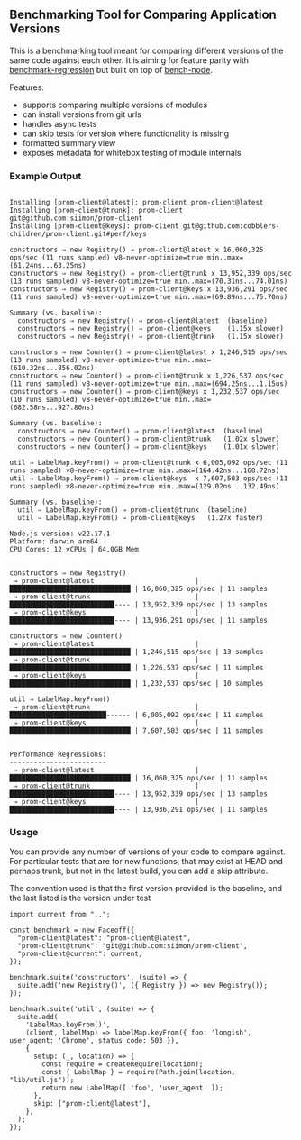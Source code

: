 ## Benchmarking Tool for Comparing Application Versions

This is a benchmarking tool meant for comparing different versions of the same
code against each other. It is aiming for feature parity with 
[benchmark-regression](https://github.com/nowells/benchmark-regression)
but built on top of [bench-node](https://github.com/RafaelGSS/bench-node).

Features:

- supports comparing multiple versions of modules
- can install versions from git urls
- handles async tests
- can skip tests for version where functionality is missing 
- formatted summary view
- exposes metadata for whitebox testing of module internals

### Example Output

```

Installing [prom-client@latest]: prom-client prom-client@latest
Installing [prom-client@trunk]: prom-client git@github.com:siimon/prom-client
Installing [prom-client@keys]: prom-client git@github.com:cobblers-children/prom-client.git#perf/keys

constructors ⇒ new Registry() ⇒ prom-client@latest x 16,060,325 ops/sec (11 runs sampled) v8-never-optimize=true min..max=(61.24ns...63.25ns)
constructors ⇒ new Registry() ⇒ prom-client@trunk x 13,952,339 ops/sec (13 runs sampled) v8-never-optimize=true min..max=(70.31ns...74.01ns)
constructors ⇒ new Registry() ⇒ prom-client@keys x 13,936,291 ops/sec (11 runs sampled) v8-never-optimize=true min..max=(69.89ns...75.70ns)

Summary (vs. baseline):
  constructors ⇒ new Registry() ⇒ prom-client@latest  (baseline)
  constructors ⇒ new Registry() ⇒ prom-client@keys    (1.15x slower)
  constructors ⇒ new Registry() ⇒ prom-client@trunk   (1.15x slower)

constructors ⇒ new Counter() ⇒ prom-client@latest x 1,246,515 ops/sec (13 runs sampled) v8-never-optimize=true min..max=(610.32ns...856.02ns)
constructors ⇒ new Counter() ⇒ prom-client@trunk x 1,226,537 ops/sec (11 runs sampled) v8-never-optimize=true min..max=(694.25ns...1.15us)
constructors ⇒ new Counter() ⇒ prom-client@keys x 1,232,537 ops/sec (10 runs sampled) v8-never-optimize=true min..max=(682.58ns...927.80ns)

Summary (vs. baseline):
  constructors ⇒ new Counter() ⇒ prom-client@latest  (baseline)
  constructors ⇒ new Counter() ⇒ prom-client@trunk   (1.02x slower)
  constructors ⇒ new Counter() ⇒ prom-client@keys    (1.01x slower)

util ⇒ LabelMap.keyFrom() ⇒ prom-client@trunk x 6,005,092 ops/sec (11 runs sampled) v8-never-optimize=true min..max=(164.42ns...168.72ns)
util ⇒ LabelMap.keyFrom() ⇒ prom-client@keys  x 7,607,503 ops/sec (11 runs sampled) v8-never-optimize=true min..max=(129.02ns...132.49ns)

Summary (vs. baseline):
  util ⇒ LabelMap.keyFrom() ⇒ prom-client@trunk  (baseline)
  util ⇒ LabelMap.keyFrom() ⇒ prom-client@keys   (1.27x faster)

Node.js version: v22.17.1
Platform: darwin arm64
CPU Cores: 12 vCPUs | 64.0GB Mem


constructors ⇒ new Registry()
 ⇒ prom-client@latest                         | ██████████████████████████████ | 16,060,325 ops/sec | 11 samples
 ⇒ prom-client@trunk                          | ██████████████████████████---- | 13,952,339 ops/sec | 13 samples
 ⇒ prom-client@keys                           | ██████████████████████████---- | 13,936,291 ops/sec | 11 samples

constructors ⇒ new Counter()
 ⇒ prom-client@latest                         | ██████████████████████████████ | 1,246,515 ops/sec | 13 samples
 ⇒ prom-client@trunk                          | ██████████████████████████████ | 1,226,537 ops/sec | 11 samples
 ⇒ prom-client@keys                           | ██████████████████████████████ | 1,232,537 ops/sec | 10 samples

util ⇒ LabelMap.keyFrom()
 ⇒ prom-client@trunk                          | ████████████████████████------ | 6,005,092 ops/sec | 11 samples
 ⇒ prom-client@keys                           | ██████████████████████████████ | 7,607,503 ops/sec | 11 samples


Performance Regressions:
------------------------
 ⇒ prom-client@latest                         | ██████████████████████████████ | 16,060,325 ops/sec | 11 samples
 ⇒ prom-client@trunk                          | ██████████████████████████---- | 13,952,339 ops/sec | 13 samples
 ⇒ prom-client@keys                           | ██████████████████████████---- | 13,936,291 ops/sec | 11 samples
```

### Usage

You can provide any number of versions of your code to compare against. For particular tests that are
for new functions, that may exist at HEAD and perhaps trunk, but not in the latest build, you can add a
skip attribute.

The convention used is that the first version provided is the baseline, and the last listed is the version
under test

```
import current from "..";

const benchmark = new Faceoff({
  "prom-client@latest": "prom-client@latest",
  "prom-client@trunk": "git@github.com:siimon/prom-client",
  "prom-client@current": current,
});

benchmark.suite('constructors', (suite) => {
  suite.add('new Registry()', ({ Registry }) => new Registry());
});

benchmark.suite('util', (suite) => {
  suite.add(
    'LabelMap.keyFrom()',
    (client, labelMap) => labelMap.keyFrom({ foo: 'longish', user_agent: 'Chrome', status_code: 503 }),
    {
      setup: (_, location) => {
        const require = createRequire(location);
        const { LabelMap } = require(Path.join(location, "lib/util.js"));
        return new LabelMap([ 'foo', 'user_agent' ]);
      },
      skip: ["prom-client@latest"],
    },
  );
});

```
